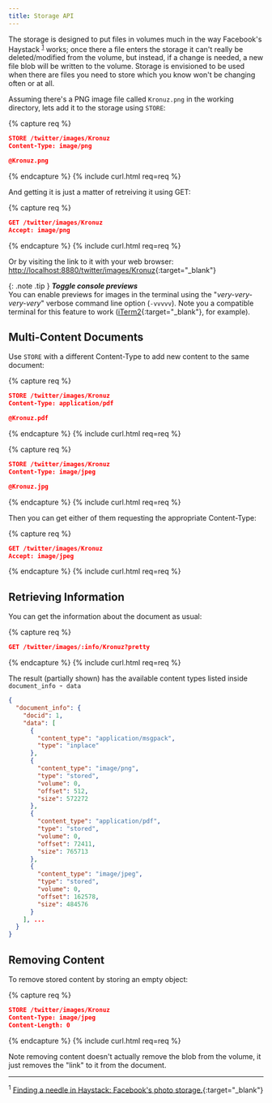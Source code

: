 ```yaml
---
title: Storage API
---
```


The storage is designed to put files in volumes much in the way Facebook's
Haystack <sup>[1](#footnote-1)</sup> works; once there a file enters the
storage it can't really be deleted/modified from the volume, but instead, if
a change is needed, a new file blob will be written to the volume. Storage is
envisioned to be used when there are files you need to store which you know
won't be changing often or at all.

Assuming there's a PNG image file called `Kronuz.png` in the working directory,
lets add it to the storage using `STORE`:

{% capture req %}

```json
STORE /twitter/images/Kronuz
Content-Type: image/png

@Kronuz.png
```
{% endcapture %}
{% include curl.html req=req %}

And getting it is just a matter of retreiving it using GET:

{% capture req %}

```json
GET /twitter/images/Kronuz
Accept: image/png
```
{% endcapture %}
{% include curl.html req=req %}

Or by visiting the link to it with your web browser:
[http://localhost:8880/twitter/images/Kronuz](http://localhost:8880/twitter/images/Kronuz){:target="_blank"}

{: .note .tip }
**_Toggle console previews_**<br>
You can enable previews for images in the terminal using the "_very-very-very-very_"
verbose command line option (`-vvvvv`). Note you a compatible terminal for this
feature to work ([iTerm2](https://www.iterm2.com){:target="_blank"}, for example).

## Multi-Content Documents

Use `STORE` with a different Content-Type to add new content to the same document:

{% capture req %}

```json
STORE /twitter/images/Kronuz
Content-Type: application/pdf

@Kronuz.pdf
```
{% endcapture %}
{% include curl.html req=req %}

{% capture req %}

```json
STORE /twitter/images/Kronuz
Content-Type: image/jpeg

@Kronuz.jpg
```
{% endcapture %}
{% include curl.html req=req %}

Then you can get either of them requesting the appropriate Content-Type:

{% capture req %}

```json
GET /twitter/images/Kronuz
Accept: image/jpeg
```
{% endcapture %}
{% include curl.html req=req %}

## Retrieving Information

You can get the information about the document as usual:

{% capture req %}

```json
GET /twitter/images/:info/Kronuz?pretty
```
{% endcapture %}
{% include curl.html req=req %}

The result (partially shown) has the available content types listed inside
 `document_info ➛ data`

```json
{
  "document_info": {
    "docid": 1,
    "data": [
      {
        "content_type": "application/msgpack",
        "type": "inplace"
      },
      {
        "content_type": "image/png",
        "type": "stored",
        "volume": 0,
        "offset": 512,
        "size": 572272
      },
      {
        "content_type": "application/pdf",
        "type": "stored",
        "volume": 0,
        "offset": 72411,
        "size": 765713
      },
      {
        "content_type": "image/jpeg",
        "type": "stored",
        "volume": 0,
        "offset": 162578,
        "size": 484576
      }
    ], ...
  }
}
```

## Removing Content

To remove stored content by storing an empty object:

{% capture req %}

```json
STORE /twitter/images/Kronuz
Content-Type: image/jpeg
Content-Length: 0
```
{% endcapture %}
{% include curl.html req=req %}

Note removing content doesn't actually remove the blob from the volume, it
just removes the "link" to it from the document.

---

<sup><a id="footnote-1">1</a></sup> [Finding a needle in Haystack: Facebook's photo storage.](https://www.usenix.org/legacy/event/osdi10/tech/full_papers/Beaver.pdf){:target="_blank"}
